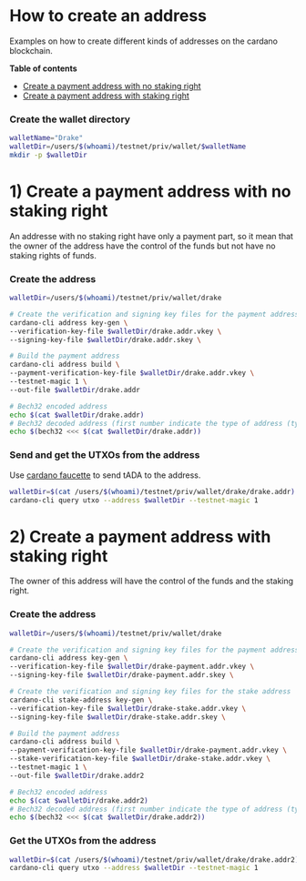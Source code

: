 # How to create an address

Examples on how to create different kinds of addresses on the cardano blockchain.


**Table of contents**
- [Create a payment address with no staking right](#Create-a-payment-address-with-no-staking-right)
- [Create a payment address with staking right](#Create-a-payment-address-with-staking-right)


### Create the wallet directory 

```bash
walletName="Drake"
walletDir=/users/$(whoami)/testnet/priv/wallet/$walletName
mkdir -p $walletDir
```

# 1) Create a payment address with no staking right

An addresse with no staking right have only a payment part, so it mean that the owner of the address have the control of the funds but not have no staking rights of funds.


### Create the address 

```bash
walletDir=/users/$(whoami)/testnet/priv/wallet/drake

# Create the verification and signing key files for the payment address 
cardano-cli address key-gen \
--verification-key-file $walletDir/drake.addr.vkey \
--signing-key-file $walletDir/drake.addr.skey \

# Build the payment address
cardano-cli address build \
--payment-verification-key-file $walletDir/drake.addr.vkey \
--testnet-magic 1 \
--out-file $walletDir/drake.addr

# Bech32 encoded address
echo $(cat $walletDir/drake.addr) 
# Bech32 decoded address (first number indicate the type of address (type6))
echo $(bech32 <<< $(cat $walletDir/drake.addr))
```

### Send and get the UTXOs from the address

Use [cardano faucette](https://docs.cardano.org/cardano-testnet/tools/faucet) to send tADA to the address.

```bash
walletDir=$(cat /users/$(whoami)/testnet/priv/wallet/drake/drake.addr)
cardano-cli query utxo --address $walletDir --testnet-magic 1
```

# 2) Create a payment address with staking right

The owner of this address will have the control of the funds and the staking right.


### Create the address

```bash
walletDir=/users/$(whoami)/testnet/priv/wallet/drake

# Create the verification and signing key files for the payment address 
cardano-cli address key-gen \
--verification-key-file $walletDir/drake-payment.addr.vkey \
--signing-key-file $walletDir/drake-payment.addr.skey \

# Create the verification and signing key files for the stake address  
cardano-cli stake-address key-gen \
--verification-key-file $walletDir/drake-stake.addr.vkey \
--signing-key-file $walletDir/drake-stake.addr.skey \

# Build the payment address
cardano-cli address build \
--payment-verification-key-file $walletDir/drake-payment.addr.vkey \
--stake-verification-key-file $walletDir/drake-stake.addr.vkey \
--testnet-magic 1 \
--out-file $walletDir/drake.addr2

# Bech32 encoded address
echo $(cat $walletDir/drake.addr2) 
# Bech32 decoded address (first number indicate the type of address (type 0))
echo $(bech32 <<< $(cat $walletDir/drake.addr2))
```

### Get the UTXOs from the address

```bash
walletDir=$(cat /users/$(whoami)/testnet/priv/wallet/drake/drake.addr2)
cardano-cli query utxo --address $walletDir --testnet-magic 1
```
